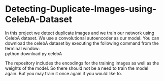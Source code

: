 # Detecting-Duplicate-Images-using-CelebA-Dataset

In this project we detect duplicate images and we train our network using CelebA dataset. We use a convolutional autoencoder as our model. 
You can download the celebA dataset by executing the following command from the terminal window:<br/>
python download.py celebA

The repository includes the encodings for the training images as well as the weights of the model. So there should not be a need to train the model again. But you may train it once again if you would like to.
